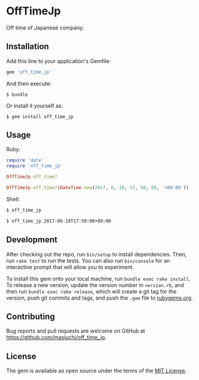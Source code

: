 # OffTimeJp

Off time of Japanese company.

## Installation

Add this line to your application's Gemfile:

```ruby
gem 'off_time_jp'
```

And then execute:

    $ bundle

Or install it yourself as:

    $ gem install off_time_jp

## Usage

Ruby:
```ruby
require 'date'
require 'off_time_jp'

OffTimeJp.off_time?

OffTimeJp.off_time?(DateTime.new(2017, 6, 18, 17, 50, 00, '+09:00'))
```

Shell:
```bash
$ off_time_jp

$ off_time_jp 2017-06-18T17:50:00+09:00
```

## Development

After checking out the repo, run `bin/setup` to install dependencies. Then, run `rake test` to run the tests. You can also run `bin/console` for an interactive prompt that will allow you to experiment.

To install this gem onto your local machine, run `bundle exec rake install`. To release a new version, update the version number in `version.rb`, and then run `bundle exec rake release`, which will create a git tag for the version, push git commits and tags, and push the `.gem` file to [rubygems.org](https://rubygems.org).

## Contributing

Bug reports and pull requests are welcome on GitHub at https://github.com/masiuchi/off_time_jp.


## License

The gem is available as open source under the terms of the [MIT License](http://opensource.org/licenses/MIT).

